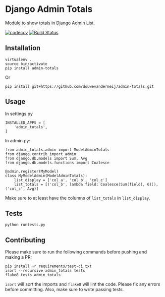 # Django Admin Totals

Module to show totals in Django Admin List.

[![codecov](https://codecov.io/gh/douwevandermeij/admin-totals/branch/master/graph/badge.svg)](https://codecov.io/gh/douwevandermeij/admin-totals)
[![Build Status](https://travis-ci.org/douwevandermeij/admin-totals.svg?branch=master)](https://travis-ci.org/douwevandermeij/admin-totals)

## Installation

    virtualenv .
    source bin/activate
    pip install admin-totals

Or

    pip install git+https://github.com/douwevandermeij/admin-totals.git

## Usage

In settings.py

    INSTALLED_APPS = [
        'admin_totals',
    ]

In admin.py:

    from admin_totals.admin import ModelAdminTotals
    from django.contrib import admin
    from django.db.models import Sum, Avg
    from django.db.models.functions import Coalesce

    @admin.register(MyModel)
    class MyModelAdmin(ModelAdminTotals):
        list_display = ['col_a', 'col_b', 'col_c']
        list_totals = [('col_b', lambda field: Coalesce(Sum(field), 0))), ('col_c', Avg)]

Make sure to at least have the columns of `list_totals` in `list_display`.

## Tests

    python runtests.py


## Contributing

Please make sure to run the following commands before pushing and making a PR:

    pip install -r requirements/test-ci.txt
    isort --recursive admin_totals tests
    flake8 tests admin_totals

`isort` will sort the imports and `flake8` will lint the code. Please fix any errors before committing. Also, make sure to write passing tests.
